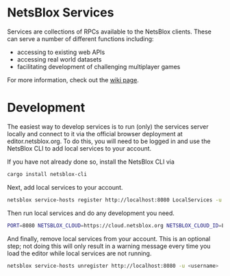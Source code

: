 # NetsBlox Services

Services are collections of RPCs available to the NetsBlox clients. These can
serve a number of different functions including:

- accessing to existing web APIs
- accessing real world datasets
- facilitating development of challenging multiplayer games

For more information, check out the
[wiki page](https://github.com/NetsBlox/NetsBlox/wiki/Services-Overview).

# Development

The easiest way to develop services is to run (only) the services server locally
and connect to it via the official browser deployment at editor.netsblox.org. To
do this, you will need to be logged in and use the NetsBlox CLI to add local
services to your account.

If you have not already done so, install the NetsBlox CLI via

```bash
cargo install netsblox-cli
```

Next, add local services to your account.

```bash
netsblox service-hosts register http://localhost:8080 LocalServices -u <username>
```

Then run local services and do any development you need.

```bash
PORT=8080 NETSBLOX_CLOUD=https://cloud.netsblox.org NETSBLOX_CLOUD_ID=LocalServices NETSBLOX_CLOUD_SECRET=SuperSecret npm start
```

And finally, remove local services from your account. This is an optional step;
not doing this will only result in a warning message every time you load the
editor while local services are not running.

```bash
netsblox service-hosts unregister http://localhost:8080 -u <username>
```
